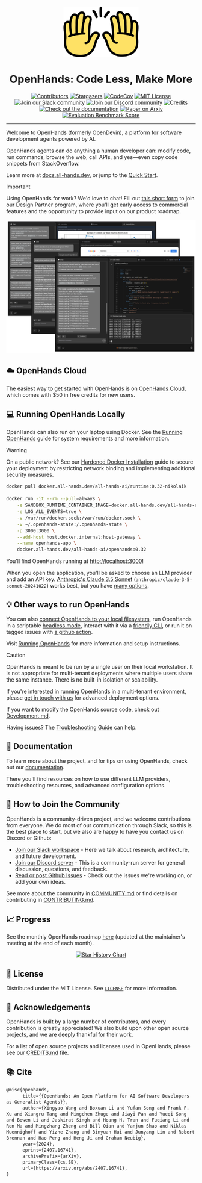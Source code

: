 <a name="readme-top"></a>

<div align="center">
  <img src="./docs/static/img/logo.png" alt="Logo" width="200">
  <h1 align="center">OpenHands: Code Less, Make More</h1>
</div>


<div align="center">
  <a href="https://github.com/All-Hands-AI/OpenHands/graphs/contributors"><img src="https://img.shields.io/github/contributors/All-Hands-AI/OpenHands?style=for-the-badge&color=blue" alt="Contributors"></a>
  <a href="https://github.com/All-Hands-AI/OpenHands/stargazers"><img src="https://img.shields.io/github/stars/All-Hands-AI/OpenHands?style=for-the-badge&color=blue" alt="Stargazers"></a>
  <a href="https://codecov.io/github/All-Hands-AI/OpenHands?branch=main"><img alt="CodeCov" src="https://img.shields.io/codecov/c/github/All-Hands-AI/OpenHands?style=for-the-badge&color=blue"></a>
  <a href="https://github.com/All-Hands-AI/OpenHands/blob/main/LICENSE"><img src="https://img.shields.io/github/license/All-Hands-AI/OpenHands?style=for-the-badge&color=blue" alt="MIT License"></a>
  <br/>
  <a href="https://join.slack.com/t/openhands-ai/shared_invite/zt-2ngejmfw6-9gW4APWOC9XUp1n~SiQ6iw"><img src="https://img.shields.io/badge/Slack-Join%20Us-red?logo=slack&logoColor=white&style=for-the-badge" alt="Join our Slack community"></a>
  <a href="https://discord.gg/ESHStjSjD4"><img src="https://img.shields.io/badge/Discord-Join%20Us-purple?logo=discord&logoColor=white&style=for-the-badge" alt="Join our Discord community"></a>
  <a href="https://github.com/All-Hands-AI/OpenHands/blob/main/CREDITS.md"><img src="https://img.shields.io/badge/Project-Credits-blue?style=for-the-badge&color=FFE165&logo=github&logoColor=white" alt="Credits"></a>
  <br/>
  <a href="https://docs.all-hands.dev/modules/usage/getting-started"><img src="https://img.shields.io/badge/Documentation-000?logo=googledocs&logoColor=FFE165&style=for-the-badge" alt="Check out the documentation"></a>
  <a href="https://arxiv.org/abs/2407.16741"><img src="https://img.shields.io/badge/Paper%20on%20Arxiv-000?logoColor=FFE165&logo=arxiv&style=for-the-badge" alt="Paper on Arxiv"></a>
  <a href="https://huggingface.co/spaces/OpenHands/evaluation"><img src="https://img.shields.io/badge/Benchmark%20score-000?logoColor=FFE165&logo=huggingface&style=for-the-badge" alt="Evaluation Benchmark Score"></a>
  <hr>
</div>

Welcome to OpenHands (formerly OpenDevin), a platform for software development agents powered by AI.

OpenHands agents can do anything a human developer can: modify code, run commands, browse the web,
call APIs, and yes—even copy code snippets from StackOverflow.

Learn more at [docs.all-hands.dev](https://docs.all-hands.dev), or jump to the [Quick Start](#-quick-start).

> [!IMPORTANT]
> Using OpenHands for work? We'd love to chat! Fill out
> [this short form](https://docs.google.com/forms/d/e/1FAIpQLSet3VbGaz8z32gW9Wm-Grl4jpt5WgMXPgJ4EDPVmCETCBpJtQ/viewform)
> to join our Design Partner program, where you'll get early access to commercial features and the opportunity to provide input on our product roadmap.

![App screenshot](./docs/static/img/screenshot.png)

## ☁️ OpenHands Cloud
The easiest way to get started with OpenHands is on [OpenHands Cloud](app.all-hands.dev),
which comes with $50 in free credits for new users.

## 💻 Running OpenHands Locally

OpenHands can also run on your laptop using Docker.
See the [Running OpenHands](https://docs.all-hands.dev/modules/usage/installation) guide for
system requirements and more information.

> [!WARNING]
> On a public network? See our [Hardened Docker Installation](https://docs.all-hands.dev/modules/usage/runtimes/docker#hardened-docker-installation) guide
> to secure your deployment by restricting network binding and implementing additional security measures.


```bash
docker pull docker.all-hands.dev/all-hands-ai/runtime:0.32-nikolaik

docker run -it --rm --pull=always \
    -e SANDBOX_RUNTIME_CONTAINER_IMAGE=docker.all-hands.dev/all-hands-ai/runtime:0.32-nikolaik \
    -e LOG_ALL_EVENTS=true \
    -v /var/run/docker.sock:/var/run/docker.sock \
    -v ~/.openhands-state:/.openhands-state \
    -p 3000:3000 \
    --add-host host.docker.internal:host-gateway \
    --name openhands-app \
    docker.all-hands.dev/all-hands-ai/openhands:0.32
```

You'll find OpenHands running at [http://localhost:3000](http://localhost:3000)!

When you open the application, you'll be asked to choose an LLM provider and add an API key.
[Anthropic's Claude 3.5 Sonnet](https://www.anthropic.com/api) (`anthropic/claude-3-5-sonnet-20241022`)
works best, but you have [many options](https://docs.all-hands.dev/modules/usage/llms).

## 💡 Other ways to run OpenHands

You can also [connect OpenHands to your local filesystem](https://docs.all-hands.dev/modules/usage/runtimes/docker#connecting-to-your-filesystem),
run OpenHands in a scriptable [headless mode](https://docs.all-hands.dev/modules/usage/how-to/headless-mode),
interact with it via a [friendly CLI](https://docs.all-hands.dev/modules/usage/how-to/cli-mode),
or run it on tagged issues with [a github action](https://docs.all-hands.dev/modules/usage/how-to/github-action).

Visit [Running OpenHands](https://docs.all-hands.dev/modules/usage/installation) for more information and setup instructions.

> [!CAUTION]
> OpenHands is meant to be run by a single user on their local workstation.
> It is not appropriate for multi-tenant deployments where multiple users share the same instance. There is no built-in isolation or scalability.
>
> If you're interested in running OpenHands in a multi-tenant environment, please
> [get in touch with us](https://docs.google.com/forms/d/e/1FAIpQLSet3VbGaz8z32gW9Wm-Grl4jpt5WgMXPgJ4EDPVmCETCBpJtQ/viewform)
> for advanced deployment options.

If you want to modify the OpenHands source code, check out [Development.md](https://github.com/All-Hands-AI/OpenHands/blob/main/Development.md).

Having issues? The [Troubleshooting Guide](https://docs.all-hands.dev/modules/usage/troubleshooting) can help.

## 📖 Documentation

To learn more about the project, and for tips on using OpenHands,
check out our [documentation](https://docs.all-hands.dev/modules/usage/getting-started).

There you'll find resources on how to use different LLM providers,
troubleshooting resources, and advanced configuration options.

## 🤝 How to Join the Community

OpenHands is a community-driven project, and we welcome contributions from everyone. We do most of our communication
through Slack, so this is the best place to start, but we also are happy to have you contact us on Discord or Github:

- [Join our Slack workspace](https://join.slack.com/t/openhands-ai/shared_invite/zt-2ngejmfw6-9gW4APWOC9XUp1n~SiQ6iw) - Here we talk about research, architecture, and future development.
- [Join our Discord server](https://discord.gg/ESHStjSjD4) - This is a community-run server for general discussion, questions, and feedback.
- [Read or post Github Issues](https://github.com/All-Hands-AI/OpenHands/issues) - Check out the issues we're working on, or add your own ideas.

See more about the community in [COMMUNITY.md](./COMMUNITY.md) or find details on contributing in [CONTRIBUTING.md](./CONTRIBUTING.md).

## 📈 Progress

See the monthly OpenHands roadmap [here](https://github.com/orgs/All-Hands-AI/projects/1) (updated at the maintainer's meeting at the end of each month).

<p align="center">
  <a href="https://star-history.com/#All-Hands-AI/OpenHands&Date">
    <img src="https://api.star-history.com/svg?repos=All-Hands-AI/OpenHands&type=Date" width="500" alt="Star History Chart">
  </a>
</p>

## 📜 License

Distributed under the MIT License. See [`LICENSE`](./LICENSE) for more information.

## 🙏 Acknowledgements

OpenHands is built by a large number of contributors, and every contribution is greatly appreciated! We also build upon other open source projects, and we are deeply thankful for their work.

For a list of open source projects and licenses used in OpenHands, please see our [CREDITS.md](./CREDITS.md) file.

## 📚 Cite

```
@misc{openhands,
      title={{OpenHands: An Open Platform for AI Software Developers as Generalist Agents}},
      author={Xingyao Wang and Boxuan Li and Yufan Song and Frank F. Xu and Xiangru Tang and Mingchen Zhuge and Jiayi Pan and Yueqi Song and Bowen Li and Jaskirat Singh and Hoang H. Tran and Fuqiang Li and Ren Ma and Mingzhang Zheng and Bill Qian and Yanjun Shao and Niklas Muennighoff and Yizhe Zhang and Binyuan Hui and Junyang Lin and Robert Brennan and Hao Peng and Heng Ji and Graham Neubig},
      year={2024},
      eprint={2407.16741},
      archivePrefix={arXiv},
      primaryClass={cs.SE},
      url={https://arxiv.org/abs/2407.16741},
}
```

